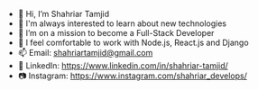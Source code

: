 - 👋 Hi, I’m Shahriar Tamjid
- 👀 I'm always interested to learn about new technologies
- 🌱 I’m on a mission to become a Full-Stack Developer
- 💞️ I feel comfortable to work with Node.js, React.js and Django
- 📫 Email: shahriartamjid@gmail.com
- 🔗 LinkedIn: https://www.linkedin.com/in/shahriar-tamjid/
- 📷 Instagram: https://www.instagram.com/shahriar_develops/

<!---
shahriar-tamjid/shahriar-tamjid is a ✨ special ✨ repository because its `README.md` (this file) appears on your GitHub profile.
You can click the Preview link to take a look at your changes.
--->
